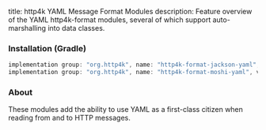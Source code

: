 title: http4k YAML Message Format Modules
description: Feature overview of the YAML http4k-format modules, several of which support auto-marshalling into data classes.

### Installation (Gradle)

```groovy
implementation group: "org.http4k", name: "http4k-format-jackson-yaml", version: "4.19.0.0"
implementation group: "org.http4k", name: "http4k-format-moshi-yaml", version: "4.19.0.0"
```

### About
These modules add the ability to use YAML as a first-class citizen when reading from and to HTTP messages. 

[http4k]: https://http4k.org
